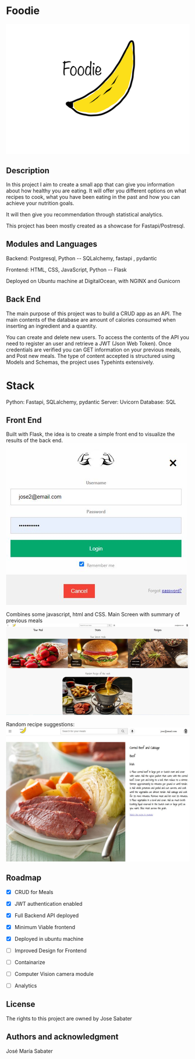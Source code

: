 # Foodie

![plot](./assets/foodie.JPG)
## Description

In this project I aim to create a small app that can give you information about how healthy you are eating.
It will offer you different options on what recipes to cook, what you have been eating in the past and how you can achieve
your nutrition goals.

It will then give you recommendation through statistical analytics.

This project has been mostly created as a showcase for Fastapi/Postresql.

## Modules and Languages

Backend: Postgresql, Python -- SQLalchemy, fastapi , pydantic  

Frontend: HTML, CSS, JavaScript, Python -- Flask  

Deployed on Ubuntu machine at DigitalOcean, with NGINX and Gunicorn  


## Back End
The main purpose of this project was to build a CRUD app as an API. The main contents of the database are amount of calories consumed when inserting an ingredient and a quantity.

You can create and delete new users.
To access the contents of the API you need to register an user and retrieve a JWT (Json Web Token).
Once credentials are verified you can GET information on your previous meals, and Post new meals.
The type of content accepted is structured using Models and Schemas, the project uses Typehints extensively.

# Stack
Python: Fastapi, SQLalchemy, pydantic
Server: Uvicorn
Database: SQL


## Front End
Built with Flask, the idea is to create a simple front end to visualize the results of the back end.
![plot](./assets/login.JPG)  

Combines some javascript, html and CSS.
Main Screen with summary of previous meals
![plot](./assets/main_screen.JPG)  

Random recipe suggestions:  
![plot](./assets/random_recipe.JPG)  

## Roadmap

- [x] CRUD for Meals

- [x] JWT authentication enabled

- [x] Full Backend API deployed

- [x] Minimum Viable frontend

- [x] Deployed in ubuntu machine

- [ ] Improved Design for Frontend

- [ ] Containarize

- [ ] Computer Vision camera module

- [ ] Analytics

## License

The rights to this project are owned by Jose Sabater

## Authors and acknowledgment
José María Sabater
